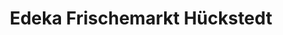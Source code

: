---
title: "Edeka Frischemarkt Hückstedt"
url: /nieblum/edeka-frischemarkt-hueckstedt/
shop: Supermarkt
---